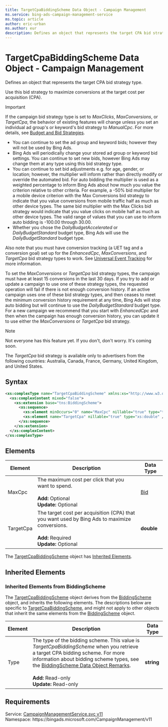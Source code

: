 ```yaml
---
title: TargetCpaBiddingScheme Data Object - Campaign Management
ms.service: bing-ads-campaign-management-service
ms.topic: article
author: eric-urban
ms.author: eur
description: Defines an object that represents the target CPA bid strategy type.
---
```

# TargetCpaBiddingScheme Data Object - Campaign Management
Defines an object that represents the target CPA bid strategy type.

Use this bid strategy to maximize conversions at the target cost per acquisition (CPA).

> [!IMPORTANT]
> If the campaign bid strategy type is set to *MaxClicks*, *MaxConversions*, or *TargetCpa*, the behavior of existing features will change unless you set an individual ad group's or keyword's bid strategy to *ManualCpc*. For more details, see [Budget and Bid Strategies](../guides/budget-bid-strategies.md).
> - You can continue to set the ad group and keyword bids; however they will not be used by Bing Ads.
> - Bing Ads will periodically change your stored ad group or keyword bid settings. You can continue to set new bids, however Bing Ads may change them at any type using this bid strategy type.
> - You can continue to set bid adjustments e.g. for age, gender, or location; however, the multiplier will inform rather than directly modify or override the automated bid. For auto bidding the multiplier is used as a weighted percentage to inform Bing Ads about how much you value the criterion relative to other criteria. For example, a -50% bid multiplier for a mobile device criterion with the Max Conversions bid strategy to indicate that you value conversions from mobile traffic half as much as other device types. The same bid multiplier with the Max Clicks bid strategy would indicate that you value clicks on mobile half as much as other device types. The valid range of values that you can use to inform auto bidding is -100.00 through 30.00.
> - Whether you chose the *DailyBudgetAccelerated* or *DailyBudgetStandard* budget type, Bing Ads will use the *DailyBudgetStandard* budget type.

Also note that you must have conversion tracking (a UET tag and a conversion goal) set up for the *EnhancedCpc*, *MaxConversions*, and *TargetCpa* bid strategy types to work. See [Universal Event Tracking](../guides/universal-event-tracking.md) for more information.

To set the *MaxConversions* or *TargetCpa* bid strategy types, the campaign must have at least 15 conversions in the last 30 days. If you try to add or update a campaign to use one of these strategy types, the requested operation will fail if there is not enough conversion history. If an active campaign uses one of these bid strategy types, and then ceases to meet the minimum conversion history requirement at any time, Bing Ads will stop auto bidding but will continue to use the *DailyBudgetStandard* budget type. For a new campaign we recommend that you start with *EnhancedCpc* and then when the campaign has enough conversion history, you can update it to use either the *MaxConversions* or *TargetCpa* bid strategy.

> [!NOTE]
> Not everyone has this feature yet. If you don't, don't worry. It's coming soon.
> 
> The *TargetCpa* bid strategy is available only to advertisers from the following countries: Australia, Canada, France, Germany, United Kingdom, and United States.

## Syntax
```xml
<xs:complexType name="TargetCpaBiddingScheme" xmlns:xs="http://www.w3.org/2001/XMLSchema">
  <xs:complexContent mixed="false">
    <xs:extension base="tns:BiddingScheme">
      <xs:sequence>
        <xs:element minOccurs="0" name="MaxCpc" nillable="true" type="tns:Bid" />
        <xs:element name="TargetCpa" nillable="true" type="xs:double" />
      </xs:sequence>
    </xs:extension>
  </xs:complexContent>
</xs:complexType>
```

## <a name="elements"></a>Elements


|Element|Description|Data Type|
|-----------|---------------|-------------|
|<a name="maxcpc"></a>MaxCpc|The maximum cost per click that you want to spend.<br/><br/>**Add:** Optional<br/>**Update:** Optional|[Bid](bid.md)|
|<a name="targetcpa"></a>TargetCpa|The target cost per acquisition (CPA) that you want used by Bing Ads to maximize conversions.<br/><br/>**Add:** Required<br/>**Update:** Optional|**double**|

The [TargetCpaBiddingScheme](targetcpabiddingscheme.md) object has [Inherited Elements](#inheritedelements).

## <a name="inheritedelements"></a>Inherited Elements

### <a name="inheritedelementsbiddingscheme"></a>Inherited Elements from BiddingScheme
The [TargetCpaBiddingScheme](targetcpabiddingscheme.md) object derives from the [BiddingScheme](biddingscheme.md) object, and inherits the following elements. The descriptions below are specific to [TargetCpaBiddingScheme](targetcpabiddingscheme.md), and might not apply to other objects that inherit the same elements from the [BiddingScheme](biddingscheme.md) object.  


|Element|Description|Data Type|
|-----------|---------------|-------------|
|<a name="type"></a>Type|The type of the bidding scheme. This value is *TargetCpaBiddingScheme* when you retrieve a target CPA bidding scheme. For more information about bidding scheme types, see the [BiddingScheme Data Object Remarks](biddingscheme.md#remarks).<br/><br/>**Add:** Read-only<br/>**Update:** Read-only|**string**|

## Requirements
Service: [CampaignManagementService.svc v11](https://campaign.api.bingads.microsoft.com/Api/Advertiser/CampaignManagement/v11/CampaignManagementService.svc)  
Namespace: https\://bingads.microsoft.com/CampaignManagement/v11  

